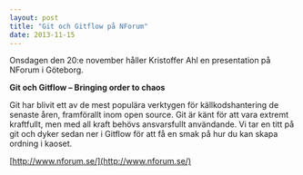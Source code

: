 ```yaml
---
layout: post
title: "Git och Gitflow på NForum"
date: 2013-11-15
---
```


Onsdagen den 20:e november håller Kristoffer Ahl en presentation på NForum i Göteborg.

**Git och Gitflow – Bringing order to chaos**

Git har blivit ett av de mest populära verktygen för källkodshantering de senaste åren, framförallt inom open source. Git är känt för att vara extremt kraftfullt, men med all kraft behövs ansvarsfullt användande. Vi tar en titt på git och dyker sedan ner i Gitflow för att få en smak på hur du kan skapa ordning i kaoset.

[http://www.nforum.se/](http://www.nforum.se/)
